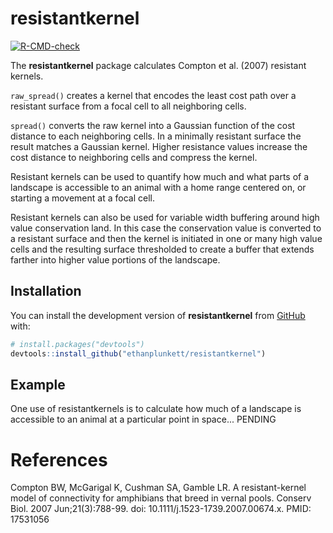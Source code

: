 
# resistantkernel

<!-- badges: start -->
[![R-CMD-check](https://github.com/ethanplunkett/resistantkernel/actions/workflows/R-CMD-check.yaml/badge.svg)](https://github.com/ethanplunkett/resistantkernel/actions/workflows/R-CMD-check.yaml)
<!-- badges: end -->

The **resistantkernel** package calculates Compton et al. (2007) resistant
kernels.

`raw_spread()` creates a kernel that encodes the least cost path over a 
resistant surface from a focal cell to all neighboring cells.

`spread()` converts the raw kernel into a Gaussian function of the cost distance
to each neighboring cells.  In a minimally resistant surface the result matches
a Gaussian kernel. Higher resistance values increase the cost distance
to neighboring cells and compress the kernel.

Resistant kernels can be used to quantify how much and what parts of a
landscape is accessible to an animal with  a home range centered on, or 
starting a movement at a focal cell.  

Resistant kernels can also be used for variable width buffering around high 
value conservation land.
In this case the conservation value is converted to a resistant 
surface and then the kernel is initiated in one or many high value cells 
and the resulting surface thresholded to create a buffer that extends farther 
into higher value portions of the landscape.


## Installation

You can install the development version of **resistantkernel** from
[GitHub](https://github.com/) with:

``` r
# install.packages("devtools")
devtools::install_github("ethanplunkett/resistantkernel")
```

## Example

One use of resistantkernels is to calculate how much of a landscape is 
accessible to an animal at a particular point in space...   PENDING


# References 

Compton BW, McGarigal K, Cushman SA, Gamble LR. A resistant-kernel model of 
connectivity for amphibians that breed in vernal pools. Conserv Biol. 
2007 Jun;21(3):788-99. doi: 10.1111/j.1523-1739.2007.00674.x. PMID: 17531056
